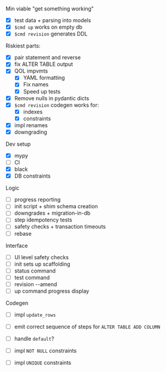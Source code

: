 Min viable "get something working"

- [x] test data + parsing into models
- [x] `$cmd up` works on empty db
- [x] `$cmd revision` generates DDL

Riskiest parts:

- [x] pair statement and reverse
- [x] fix ALTER TABLE output
- [x] QOL impvmts
  - [x] YAML formatting
  - [x] Fix names
  - [x] Speed up tests
- [x] Remove nulls in pydantic dicts
- [x] `$cmd revision` codegen works for:
  - [x] indexes
  - [x] constraints
- [x] impl renames
- [x] downgrading

Dev setup

- [x] mypy
- [ ] CI
- [x] black
- [x] DB constraints

Logic

- [ ] progress reporting
- [ ] init script + shim schema creation
- [ ] downgrades + migration-in-db
- [ ] step idempotency tests
- [ ] safety checks + transaction timeouts
- [ ] rebase

Interface

- [ ] UI level safety checks
- [ ] init sets up scaffolding
- [ ] status command
- [ ] test command
- [ ] revision --amend
- [ ] up command progress display

Codegen

- [ ] impl `update_rows`
- [ ] emit correct sequence of steps for `ALTER TABLE ADD COLUMN`
- [ ] handle `default`?
- [ ] impl `NOT NULL` constraints
- [ ] impl `UNIQUE` constraints

